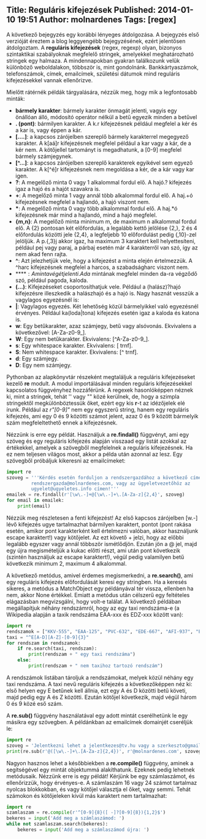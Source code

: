 Title: Reguláris kifejezések
Published: 2014-01-10 19:51
Author: molnardenes
Tags: [regex]
---

A következő bejegyzés egy korábbi lényeges átdolgozása. A bejegyzés első
verzióját éreztem a blog leggyengébb bejegyzésének, ezért jelentősen
átdolgoztam. A **reguláris kifejezések** (regex, regexp) olyan, bizonyos
szintaktikai szabályoknak megfelelő stringek, amelyekkel meghatározható
stringek egy halmaza. A mindennapokban gyakran találkozunk velük
különböző weboldalakon, többször is, mint gondolnánk. Bankkártyaszámok,
telefonszámok, címek, emailcímek, születési dátumok mind reguláris
kifejezésekkel vannak ellenőrizve.

Mielőtt rátérnék példák tárgyalására, nézzük meg, hogy mik a
legfontosabb minták:

- **bármely karakter**: bármely karakter önmagát jelenti, vagyis egy önállóan álló, módosító operátor nélkül a betű egyezik minden a betűvel
- **. (pont)**: bármilyen karakter. A k.r kifejezésnek például megfelel a kér és a kar is, vagy éppen a kár.
- **[....]**: a kapcsos zárójelben szereplő bármely karakterrel megegyező karakter. A k[aá]r kifejezésnek megfelel például a kar vagy a kár, de a kér nem. A kötőjellel tartományt is megadhatunk, a [0-9] megfelel bármely számjegynek.
- **[^...]**: a kapcsos zárójelben szereplő karakterek egyikével sem egyező karakter. A k[^é]r kifejezésnek nem megoldása a kér, de a kár vagy kar igen.
- **?**: A megelőző minta 0 vagy 1 alkalommal fordul elő. A hajó.? kifejezés igaz a hajó és a hajót szavakra is.
- **+**: A megelőző minta 1 vagy annál több alkalommal fordul elő. A haj.+ó kifejezésnek megfelel a hajlandó, a hajó viszont nem.
- **\***: A megelőző minta 0 vagy több alkalommal fordul elő. A haj.\*ó kifejezésnek már mind a hajlandó, mind a hajó megfelel.
- **{m,n}**: A megelőző minta minimum m, de maximum n alkalommal fordul elő. A {2} pontosan két előfordulás, a legalább kettő jelölése {2,}, 2 és 4 előfordulás közötti jele {2,4}, a legfeljebb 10 előfordulást pedig {,10}-zel jelöljük. A p.{,3}j akkor igaz, ha maximum 3 karaktert kell helyettesíteni, például pej vagy paraj, a párbaj esetén már 4 karakterről van szó, így az nem akad fenn rajta.
- **^**: Azt jelezhetjük vele, hogy a kifejezést a minta elején értelmezzük. A ^harc kifejezésnek megfelel a harcos, a szabadságharc viszont nem.
- **$**: A minta végét jelenti. A da$ mintának megfelel minden da-ra végződő szó, például pagoda, kaloda.
- **(...)**: Kifejezéseket csoportosíthatjuk vele. Például a (halász)?hajó kifejezésre illeszkedik a halászhajó és a hajó is. Nagy hasznát vesszük a vagylagos egyezésnél is:
- **|**: Vagylagos egyezés. Két lehetőség közül bármelyikkel való egyezésnél érvényes. Például ka(loda|tona) kifejezés esetén igaz a kaloda és katona is.
- **w**: Egy betűkarakter, azaz számjegy, betű vagy alsóvonás. Ekvivalens a következővel: [A-Za-z0-9_].
- **W**: Egy nem betűkarakter. Ekvivalens: [^A-Za-z0-9_].
- **s**: Egy whitespace karakter. Ekvivalens: [ trnf].
- **S**: Nem whitespace karakter. Ekvivalens: [^ trnf].
- **d**: Egy számjegy.
- **D**: Egy nem számjegy.

Pythonban az alapkönyvtár részeként megtaláljuk a reguláris
kifejezéseket kezelő **re** modult. A modul importálásával minden
reguláris kifejezésekkel kapcsolatos függvényhez hozzáférünk. A regexek
hasonlóképpen néznek ki, mint a stringek, tehát '' vagy "" közé
kerülnek, de, hogy a szimpla stringektől megkülönböztessük őket, ezért
egy kis **r**-t az idézőjelek elé írunk. Például az *r"[0-9]"* nem egy
egyszerű string, hanem egy reguláris kifejezés, ami egy 0 és 9 közötti
számot jelent, azaz 0 és 9 között bármelyik szám megfeleltethető ennek a
kifejezésnek.

Nézzünk is erre egy példát. Használjuk a **re.findall()** függvényt, ami
egy szöveg és egy reguláris kifejezés alapján visszaad egy listát
azokkal az értékekkel, amelyek a szövegből megfelelnek a reguláris
kifejezésnek. Ha ez nem teljesen világos most, akkor a példa után
azonnal az lesz. Egy szövegből próbáljuk kikeresni az emailcímeket:

```python
import re
szoveg = '''Kérdés esetén forduljon a rendszergazdához a következő címen:
         rendszergazda@molnardenes.com, vagy az ügyeletvezetőhöz az
         ugyelet@ugyeletes.info címen!'''
emailek = re.findall(r'[\w\.-]+@[\w\.-]+\.[A-Za-z]{2,4}', szoveg)
for email in emailek:
    print(email)
```

Nézzük meg részletesen a fenti kifejezést! Az első kapcsos zárójelben
[w.-] lévő kifejezés ugye tartalmazhat bármilyen karaktert, pontot
(pont rakása esetén, amikor pont karakterként kell értelmezni valóban,
akkor használjunk escape karaktert!) vagy kötőjelet. Az ezt követő +
jelzi, hogy az előbbi legalább egyszer vagy annál többször ismétlődjön.
Ezután jön a @ jel, majd egy újra megismételjük a kukac előtti részt,
ami után pont következik (szintén használjuk az escape karaktert!),
végül pedig valamilyen betű következik minimum 2, maximum 4 alkalommal.

A következő metódus, amivel érdemes megismerkedni, a **re.search()**,
ami egy reguláris kifejezés előfordulását keresi egy stringben. Ha a
keresés sikeres, a metódus a MatchObject egy példányával tér vissza,
ellenben ha nem, akkor None értékkel. Emiatt a metódus után célszerű egy
feltételes elágazásban megvizsgálni, hogy volt-e találat. A következő
példában megállapítjuk néhány rendszámról, hogy az egy taxi rendszáma-e
(a Wikipedia alapján a taxik rendszáma EAA-xxx és EDZ-xxx között van):

```python
import re
rendszamok = ["KKV-555", "EAA-125", "PVC-632", "EDE-667", "AFI-937", "EDZ-122"]
taxi = "^E[A-D][A-Z]-[0-9]{3}"
for rendszam in rendszamok:
    if re.search(taxi, rendszam):
        print(rendszam + " egy taxi rendszáma")
    else:
        print(rendszam + " nem taxihoz tartozó rendszám")
```

A rendszámok listában tároljuk a rendszámokat, melyek közül néhány egy
taxi rendszáma. A taxi nevű reguláris kifejezés a következőképpen néz
ki: első helyen egy E betűnek kell állnia, ezt egy A és D közötti betű
követi, majd pedig egy A és Z közötti. Ezután kötőjel következik, majd
végül három 0 és 9 közé eső szám.

A **re.sub()** függvény használatával egy adott mintát cserélhetünk le
egy másikra egy szövegben. A példánkban az emailcímek domainjét
cseréljük le:

```python
import re
szoveg = 'Jelentkezni lehet a jelentkezes@tv.hu vagy a szerkeszto@gmail.com címen.'
print(re.sub(r'@([\w\.-]+\.[A-Za-z]{2,4})', r'@molnardenes.com', szoveg))
```

Nagyon hasznos lehet a későbbiekben a **re.compile()** függvény, aminek
a segítségével egy mintát objektummá alakíthatunk. Ezeknek pedig
lehetnek metódusaik. Nézzünk erre is egy példát! Kérjünk be egy
számlaszámot, és ellenőrizzük, hogy érvényes-e. A számlaszám 16 vagy 24
számot tartalmaz nyolcas blokkokban, és vagy kötőjel választja el őket,
vagy semmi. Tehát számokon és kötőjeleken kívül más karaktert nem
tartalmazhat:

```python
import re
szamlaszam = re.compile(r'^[0-9]{8}([ -]?[0-9]{8}){1,2}$')
bekeres = input('Add meg a számlaszámod: ')
while not szamlaszam.search(bekeres):
    bekeres = input('Add meg a számlaszámod újra: ')
```
